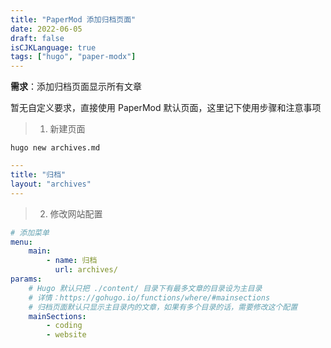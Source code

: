 ```yaml
---
title: "PaperMod 添加归档页面"
date: 2022-06-05
draft: false
isCJKLanguage: true
tags: ["hugo", "paper-modx"]
---
```


**需求**：添加归档页面显示所有文章

暂无自定义要求，直接使用 PaperMod 默认页面，这里记下使用步骤和注意事项

> 1. 新建页面
```shell
hugo new archives.md
```
```yml { title="./content/archives.md" }
---
title: "归档"
layout: "archives"
---
```
> 2. 修改网站配置
```yml { title="./config.yml" }
# 添加菜单
menu:
    main:
        - name: 归档
          url: archives/
params:
    # Hugo 默认只把 ./content/ 目录下有最多文章的目录设为主目录
    # 详情：https://gohugo.io/functions/where/#mainsections
    # 归档页面默认只显示主目录内的文章，如果有多个目录的话，需要修改这个配置
    mainSections:
        - coding
        - website          
```
